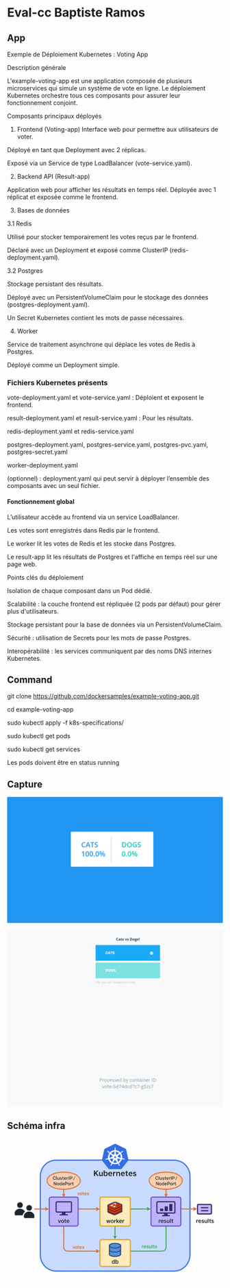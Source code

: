 # Eval-cc Baptiste Ramos 

## App 

Exemple de Déploiement Kubernetes : Voting App

Description générale

L'example-voting-app est une application composée de plusieurs microservices qui simule un système de vote en ligne. Le déploiement Kubernetes orchestre tous ces composants pour assurer leur fonctionnement conjoint.

Composants principaux déployés

1. Frontend (Voting-app)
Interface web pour permettre aux utilisateurs de voter.

Déployé en tant que Deployment avec 2 réplicas.

Exposé via un Service de type LoadBalancer (vote-service.yaml).

2. Backend API (Result-app)

Application web pour afficher les résultats en temps réel.
Déployée avec 1 réplicat et exposée comme le frontend.

3. Bases de données

3.1 Redis

Utilisé pour stocker temporairement les votes reçus par le frontend.

Déclaré avec un Deployment et exposé comme ClusterIP (redis-deployment.yaml).

3.2 Postgres

Stockage persistant des résultats.

Déployé avec un PersistentVolumeClaim pour le stockage des données (postgres-deployment.yaml).

Un Secret Kubernetes contient les mots de passe nécessaires.

4. Worker

Service de traitement asynchrone qui déplace les votes de Redis à Postgres.

Déployé comme un Deployment simple.

### Fichiers Kubernetes présents

vote-deployment.yaml et vote-service.yaml : Déploient et exposent le frontend.

result-deployment.yaml et result-service.yaml : Pour les résultats.

redis-deployment.yaml et redis-service.yaml

postgres-deployment.yaml, postgres-service.yaml, postgres-pvc.yaml, postgres-secret.yaml

worker-deployment.yaml

(optionnel) : deployment.yaml qui peut servir à déployer l’ensemble des composants avec un seul fichier.

#### Fonctionnement global
L’utilisateur accède au frontend via un service LoadBalancer.

Les votes sont enregistrés dans Redis par le frontend.

Le worker lit les votes de Redis et les stocke dans Postgres.

Le result-app lit les résultats de Postgres et l'affiche en temps réel sur une page web.

Points clés du déploiement

Isolation de chaque composant dans un Pod dédié.

Scalabilité : la couche frontend est répliquée (2 pods par défaut) pour gérer plus d'utilisateurs.

Stockage persistant pour la base de données via un PersistentVolumeClaim.

Sécurité : utilisation de Secrets pour les mots de passe Postgres.

Interopérabilité : les services communiquent par des noms DNS internes Kubernetes.

## Command

git clone https://github.com/dockersamples/example-voting-app.git

cd example-voting-app

sudo kubectl apply -f k8s-specifications/

sudo kubectl get pods

sudo kubectl get services

Les pods doivent être en status running

## Capture 

![Result app](result.png)

![Vote app](vote.png)

## Schéma infra

![infra](graph.png)